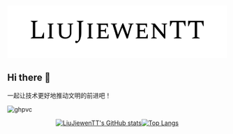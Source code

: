 <div style="align-items:center; justify-content:center;">
  <img src="res/GH绘图1.png"/>
</div>

## Hi there 👋

一起让技术更好地推动文明的前进吧！

![ghpvc](https://komarev.com/ghpvc/?username=LiuJiewenTT&label=Profile%20views%20since%202025-2-6)

<div style="display:flex; align-items:center; justify-content:center;">
  <a href="https://github.com/anuraghazra/github-readme-stats">
    <img src="https://github-readme-stats.vercel.app/api?username=LiuJiewenTT&count_private=true&include_all_commits=true" alt="LiuJiewenTT's GitHub stats" style="height:10em;">
  </a>
  <a href="https://github.com/anuraghazra/github-readme-stats">
    <img src="https://github-readme-stats.vercel.app/api/top-langs/?username=LiuJiewenTT&layout=compact&langs_count=8&size_weight=0.9&count_weight=0.1&exclude_repo=LiuJiewenTT.github.io,leap-day,WinPaletter,sportsmeeting,ee308fz_lab1,MyDoc_A" alt="Top Langs" style="height:10em;">
  </a>
</div>
